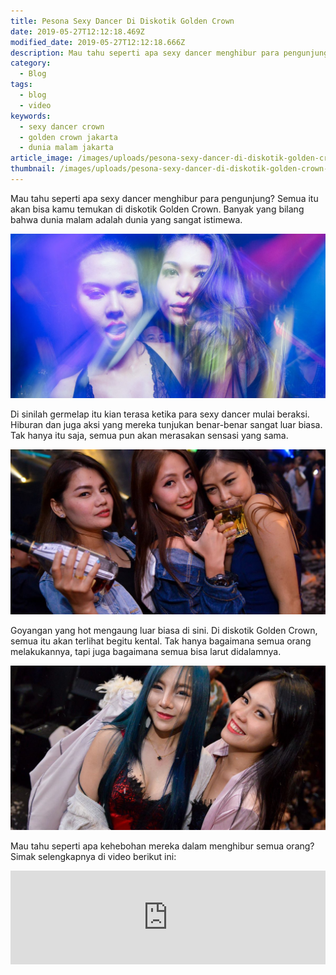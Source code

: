 ```yaml
---
title: Pesona Sexy Dancer Di Diskotik Golden Crown
date: 2019-05-27T12:12:18.469Z
modified_date: 2019-05-27T12:12:18.666Z
description: Mau tahu seperti apa sexy dancer menghibur para pengunjung? Semua itu akan bisa kamu temukan di diskotik Golden Crown.
category:
  - Blog
tags:
  - blog
  - video
keywords:
  - sexy dancer crown
  - golden crown jakarta
  - dunia malam jakarta
article_image: /images/uploads/pesona-sexy-dancer-di-diskotik-golden-crown-1.jpg
thumbnail: /images/uploads/pesona-sexy-dancer-di-diskotik-golden-crown-2-023.jpg
---
```

Mau tahu seperti apa sexy dancer menghibur para pengunjung? Semua itu akan bisa kamu temukan di diskotik Golden Crown. Banyak yang bilang bahwa dunia malam adalah dunia yang sangat istimewa. 

![Pesona Sexy Dancer Di Diskotik Golden Crown](/images/uploads/pesona-sexy-dancer-di-diskotik-golden-crown-3.jpg)

Di sinilah germelap itu kian terasa ketika para sexy dancer mulai beraksi. Hiburan dan juga aksi yang mereka tunjukan benar-benar sangat luar biasa. Tak hanya itu saja, semua pun akan merasakan sensasi yang sama.

![Pesona Sexy Dancer Di Diskotik Golden Crown](/images/uploads/pesona-sexy-dancer-di-diskotik-golden-crown-1.jpg)

Goyangan yang hot mengaung luar biasa di sini. Di diskotik Golden Crown, semua itu akan terlihat begitu kental. Tak hanya bagaimana semua orang melakukannya, tapi juga bagaimana semua bisa larut didalamnya. 

![Pesona Sexy Dancer Di Diskotik Golden Crown](/images/uploads/pesona-sexy-dancer-di-diskotik-golden-crown-2.jpg)

Mau tahu seperti apa kehebohan mereka dalam menghibur semua orang? Simak selengkapnya di video berikut ini:
<div class="videoWrapper">
<iframe width="100%" src="https://www.youtube.com/embed/ZayJXUOkcpo" frameborder="0" allow="accelerometer; autoplay; encrypted-media; gyroscope; picture-in-picture" allowfullscreen></iframe>
</div>